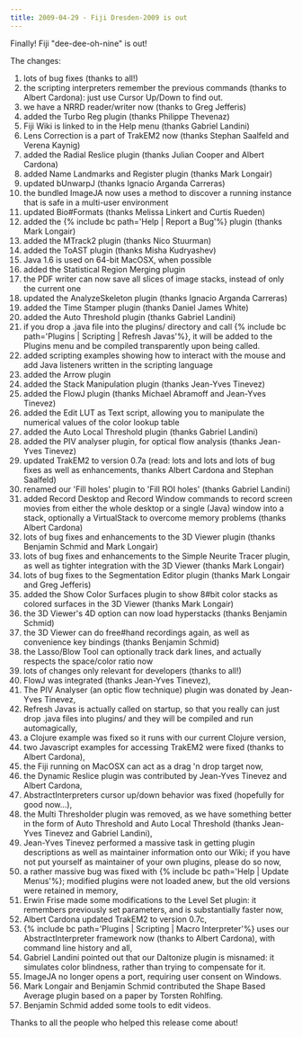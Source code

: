 ```yaml
---
title: 2009-04-29 - Fiji Dresden-2009 is out
---
```


Finally! Fiji "dee-dee-oh-nine" is out!

The changes:

1.  lots of bug fixes (thanks to all!)
2.  the scripting interpreters remember the previous commands (thanks to Albert Cardona): just use Cursor Up/Down to find out.
3.  we have a NRRD reader/writer now (thanks to Greg Jefferis)
4.  added the Turbo Reg plugin (thanks Philippe Thevenaz)
5.  Fiji Wiki is linked to in the Help menu (thanks Gabriel Landini)
6.  Lens Correction is a part of TrakEM2 now (thanks Stephan Saalfeld and Verena Kaynig)
7.  added the Radial Reslice plugin (thanks Julian Cooper and Albert Cardona)
8.  added Name Landmarks and Register plugin (thanks Mark Longair)
9.  updated bUnwarpJ (thanks Ignacio Arganda Carreras)
10. the bundled ImageJA now uses a method to discover a running instance that is safe in a multi-user environment
11. updated Bio\#Formats (thanks Melissa Linkert and Curtis Rueden)
12. added the {% include bc path='Help | Report a Bug'%} plugin (thanks Mark Longair)
13. added the MTrack2 plugin (thanks Nico Stuurman)
14. added the ToAST plugin (thanks Misha Kudryashev)
15. Java 1.6 is used on 64-bit MacOSX, when possible
16. added the Statistical Region Merging plugin
17. the PDF writer can now save all slices of image stacks, instead of only the current one
18. updated the AnalyzeSkeleton plugin (thanks Ignacio Arganda Carreras)
19. added the Time Stamper plugin (thanks Daniel James White)
20. added the Auto Threshold plugin (thanks Gabriel Landini)
21. if you drop a .java file into the plugins/ directory and call {% include bc path='Plugins | Scripting | Refresh Javas'%}, it will be added to the Plugins menu and be compiled transparently upon being called.
22. added scripting examples showing how to interact with the mouse and add Java listeners written in the scripting language
23. added the Arrow plugin
24. added the Stack Manipulation plugin (thanks Jean-Yves Tinevez)
25. added the FlowJ plugin (thanks Michael Abramoff and Jean-Yves Tinevez)
26. added the Edit LUT as Text script, allowing you to manipulate the numerical values of the color lookup table
27. added the Auto Local Threshold plugin (thanks Gabriel Landini)
28. added the PIV analyser plugin, for optical flow analysis (thanks Jean-Yves Tinevez)
29. updated TrakEM2 to version 0.7a (read: lots and lots and lots of bug fixes as well as enhancements, thanks Albert Cardona and Stephan Saalfeld)
30. renamed our 'Fill holes' plugin to 'Fill ROI holes' (thanks Gabriel Landini)
31. added Record Desktop and Record Window commands to record screen movies from either the whole desktop or a single (Java) window into a stack, optionally a VirtualStack to overcome memory problems (thanks Albert Cardona)
32. lots of bug fixes and enhancements to the 3D Viewer plugin (thanks Benjamin Schmid and Mark Longair)
33. lots of bug fixes and enhancements to the Simple Neurite Tracer plugin, as well as tighter integration with the 3D Viewer (thanks Mark Longair)
34. lots of bug fixes to the Segmentation Editor plugin (thanks Mark Longair and Greg Jefferis)
35. added the Show Color Surfaces plugin to show 8\#bit color stacks as colored surfaces in the 3D Viewer (thanks Mark Longair)
36. the 3D Viewer's 4D option can now load hyperstacks (thanks Benjamin Schmid)
37. the 3D Viewer can do free\#hand recordings again, as well as convenience key bindings (thanks Benjamin Schmid)
38. the Lasso/Blow Tool can optionally track dark lines, and actually respects the space/color ratio now
39. lots of changes only relevant for developers (thanks to all!)
40. FlowJ was integrated (thanks Jean-Yves Tinevez),
41. The PIV Analyser (an optic flow technique) plugin was donated by Jean-Yves Tinevez,
42. Refresh Javas is actually called on startup, so that you really can just drop .java files into plugins/ and they will be compiled and run automagically,
43. a Clojure example was fixed so it runs with our current Clojure version,
44. two Javascript examples for accessing TrakEM2 were fixed (thanks to Albert Cardona),
45. the Fiji running on MacOSX can act as a drag 'n drop target now,
46. the Dynamic Reslice plugin was contributed by Jean-Yves Tinevez and Albert Cardona,
47. AbstractInterpreters cursor up/down behavior was fixed (hopefully for good now...),
48. the Multi Thresholder plugin was removed, as we have something better in the form of Auto Threshold and Auto Local Threshold (thanks Jean-Yves Tinevez and Gabriel Landini),
49. Jean-Yves Tinevez performed a massive task in getting plugin descriptions as well as maintainer information onto our Wiki; if you have not put yourself as maintainer of your own plugins, please do so now,
50. a rather massive bug was fixed with {% include bc path='Help | Update Menus'%}; modified plugins were not loaded anew, but the old versions were retained in memory,
51. Erwin Frise made some modifications to the Level Set plugin: it remembers previously set parameters, and is substantially faster now,
52. Albert Cardona updated TrakEM2 to version 0.7c,
53. {% include bc path='Plugins | Scripting | Macro Interpreter'%} uses our AbstractInterpreter framework now (thanks to Albert Cardona), with command line history and all,
54. Gabriel Landini pointed out that our Daltonize plugin is misnamed: it simulates color blindness, rather than trying to compensate for it.
55. ImageJA no longer opens a port, requiring user consent on Windows.
56. Mark Longair and Benjamin Schmid contributed the Shape Based Average plugin based on a paper by Torsten Rohlfing.
57. Benjamin Schmid added some tools to edit videos.

Thanks to all the people who helped this release come about!



